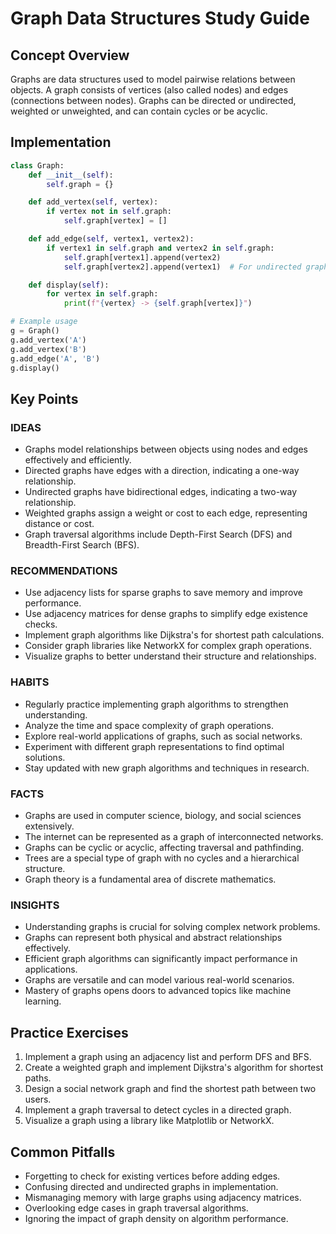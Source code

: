 # Graph Data Structures Study Guide

## Concept Overview

Graphs are data structures used to model pairwise relations between objects. A graph consists of vertices (also called nodes) and edges (connections between nodes). Graphs can be directed or undirected, weighted or unweighted, and can contain cycles or be acyclic.

## Implementation

```python
class Graph:
    def __init__(self):
        self.graph = {}

    def add_vertex(self, vertex):
        if vertex not in self.graph:
            self.graph[vertex] = []

    def add_edge(self, vertex1, vertex2):
        if vertex1 in self.graph and vertex2 in self.graph:
            self.graph[vertex1].append(vertex2)
            self.graph[vertex2].append(vertex1)  # For undirected graph

    def display(self):
        for vertex in self.graph:
            print(f"{vertex} -> {self.graph[vertex]}")

# Example usage
g = Graph()
g.add_vertex('A')
g.add_vertex('B')
g.add_edge('A', 'B')
g.display()
```

## Key Points

### IDEAS

- Graphs model relationships between objects using nodes and edges effectively and efficiently.
- Directed graphs have edges with a direction, indicating a one-way relationship.
- Undirected graphs have bidirectional edges, indicating a two-way relationship.
- Weighted graphs assign a weight or cost to each edge, representing distance or cost.
- Graph traversal algorithms include Depth-First Search (DFS) and Breadth-First Search (BFS).

### RECOMMENDATIONS

- Use adjacency lists for sparse graphs to save memory and improve performance.
- Use adjacency matrices for dense graphs to simplify edge existence checks.
- Implement graph algorithms like Dijkstra's for shortest path calculations.
- Consider graph libraries like NetworkX for complex graph operations.
- Visualize graphs to better understand their structure and relationships.

### HABITS

- Regularly practice implementing graph algorithms to strengthen understanding.
- Analyze the time and space complexity of graph operations.
- Explore real-world applications of graphs, such as social networks.
- Experiment with different graph representations to find optimal solutions.
- Stay updated with new graph algorithms and techniques in research.

### FACTS

- Graphs are used in computer science, biology, and social sciences extensively.
- The internet can be represented as a graph of interconnected networks.
- Graphs can be cyclic or acyclic, affecting traversal and pathfinding.
- Trees are a special type of graph with no cycles and a hierarchical structure.
- Graph theory is a fundamental area of discrete mathematics.

### INSIGHTS

- Understanding graphs is crucial for solving complex network problems.
- Graphs can represent both physical and abstract relationships effectively.
- Efficient graph algorithms can significantly impact performance in applications.
- Graphs are versatile and can model various real-world scenarios.
- Mastery of graphs opens doors to advanced topics like machine learning.

## Practice Exercises

1. Implement a graph using an adjacency list and perform DFS and BFS.
2. Create a weighted graph and implement Dijkstra's algorithm for shortest paths.
3. Design a social network graph and find the shortest path between two users.
4. Implement a graph traversal to detect cycles in a directed graph.
5. Visualize a graph using a library like Matplotlib or NetworkX.

## Common Pitfalls

- Forgetting to check for existing vertices before adding edges.
- Confusing directed and undirected graphs in implementation.
- Mismanaging memory with large graphs using adjacency matrices.
- Overlooking edge cases in graph traversal algorithms.
- Ignoring the impact of graph density on algorithm performance.
